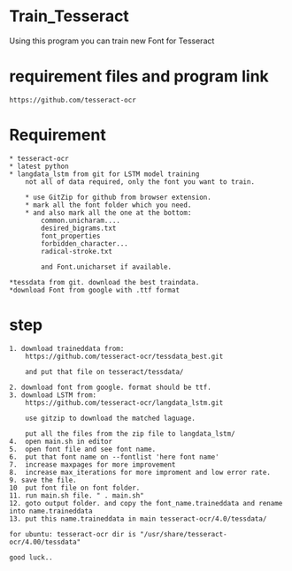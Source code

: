 # Train_Tesseract
Using this program you can train new Font for Tesseract

# requirement files and program link
    https://github.com/tesseract-ocr

# Requirement
    * tesseract-ocr
    * latest python
    * langdata_lstm from git for LSTM model training
        not all of data required, only the font you want to train.

        * use GitZip for github from browser extension.
        * mark all the font folder which you need.
        * and also mark all the one at the bottom:
            common.unicharam....
            desired_bigrams.txt
            font_properties
            forbidden_character...
            radical-stroke.txt

            and Font.unicharset if available.

    *tessdata from git. download the best traindata.
    *download Font from google with .ttf format

# step
    1. download traineddata from: 
        https://github.com/tesseract-ocr/tessdata_best.git

        and put that file on tesseract/tessdata/

    2. download font from google. format should be ttf.
    3. download LSTM from:
        https://github.com/tesseract-ocr/langdata_lstm.git 

        use gitzip to download the matched laguage.
        
        put all the files from the zip file to langdata_lstm/
    4.  open main.sh in editor
    5.  open font file and see font name.
    6.  put that font name on --fontlist 'here font name'
    7.  increase maxpages for more improvement
    8.  increase max_iterations for more improment and low error rate.
    9. save the file.
    10  put font file on font folder.
    11. run main.sh file. " . main.sh"
    12. goto output folder. and copy the font_name.traineddata and rename into name.traineddata
    13. put this name.traineddata in main tesseract-ocr/4.0/tessdata/

    for ubuntu: tesseract-ocr dir is "/usr/share/tesseract-ocr/4.00/tessdata"

    good luck..


